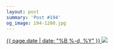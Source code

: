 ```yaml
---
layout: post
summary: 'Post #194'
og_image: 194-1280.jpg
---
```


<p>
 <time>
  <a href="/194">
   {{ page.date | date: "%B %-d, %Y" }}
  </a>
 </time>
 <a href="/194">
  <img data-taken="11/15/2013" sizes="(min-width: 700px) 50vw, calc(100vw - 2rem)" src="{{ site.assets_url }}/194-640.jpg" srcset="{{ site.assets_url }}/194-1280.jpg 1280w, {{ site.assets_url }}/194-960.jpg 960w, {{ site.assets_url }}/194-640.jpg 640w, {{ site.assets_url }}/194-320.jpg 320w"/>
 </a>
</p>
